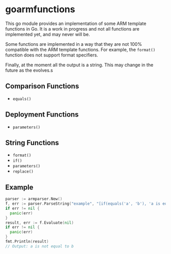 # goarmfunctions

This go module provides an implementation of some ARM template functions in Go.
It is a work in progress and not all functions are implemented yet, and may never will be.

Some functions are implemented in a way that they are not 100% compatible with the ARM template functions.
For example, the `format()` function does not support format specifiers.

Finally, at the moment all the output is a string. This may change in the future as the evolves.s

## Comparison Functions

- `equals()`

## Deployment Functions

- `parameters()`

## String Functions

- `format()`
- `if()`
- `parameters()`
- `replace()`

## Example

```go
parser := armparser.New()
f, err := parser.ParseString("example", "[if(equals('a', 'b'), 'a is equal to b', 'a is not equal to b')]")
if err != nil {
  panic(err)
}
result, err := f.Evaluate(nil)
if err != nil {
  panic(err)
}
fmt.Println(result)
// Output: a is not equal to b
```
